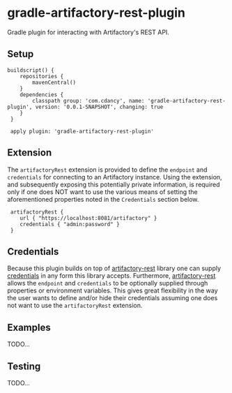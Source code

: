 
# gradle-artifactory-rest-plugin

Gradle plugin for interacting with Artifactory's REST API.

## Setup

```
buildscript() {
 	repositories {
 		mavenCentral()
 	}
 	dependencies {
 		classpath group: 'com.cdancy', name: 'gradle-artifactory-rest-plugin', version: '0.0.1-SNAPSHOT', changing: true
 	}
 }

 apply plugin: 'gradle-artifactory-rest-plugin'
 ```
## Extension

The `artifactoryRest` extension is provided to define the `endpoint` and `credentials` for connecting to an Artifactory instance.
Using the extension, and subsequently exposing this potentially private information, is required only if one does NOT want to use
the various means of setting the aforementioned properties noted in the `Credentials` section below.

```
 artifactoryRest {
 	url { "https://localhost:8081/artifactory" }
 	credentials { "admin:password" }
 }
```

## Credentials

Because this plugin builds on top of [artifactory-rest](https://github.com/cdancy/artifactory-rest) library one can supply
[credentials](https://github.com/cdancy/artifactory-rest#credentials) in any form this library accepts. Furthermore,
[artifactory-rest](https://github.com/cdancy/artifactory-rest#property-based-setup) allows the `endpoint` and `credentials`
to be optionally supplied through properties or environment variables. This gives great flexibility in the way the user
wants to define and/or hide their credentials assuming one does not want to use the `artifactoryRest` extension.

## Examples

TODO...
    
## Testing

TODO...

